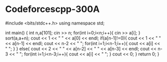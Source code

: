 # Codeforcescpp-300A
#include <bits/stdc++.h>
using namespace std;

int main() {
	int n,a[101];
  cin >> n;
  for(int i=0;i<n;i++){
    cin >> a[i];
  }
  sort(a,a+n);
  cout << 1 << " " << a[0] << endl;
  if(a[n-1]!=0){
    cout << 1 << " " << a[n-1] << endl;
    cout << n-2 << " ";
    for(int i=1;i<n-1;i++){
      cout << a[i] << " ";
    }
  }
  else{
    cout << 2 << " " << a[n-2] << " " << a[n-3] << endl;
    cout << n-3 << " ";
    for(int i=1;i<n-3;i++){
      cout << a[i] << " ";
    }
    cout << 0;
  }
	return 0;
}
